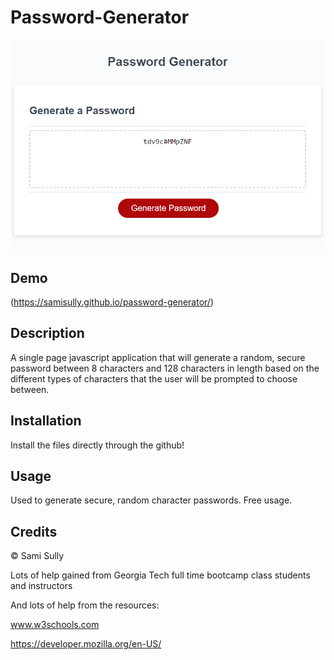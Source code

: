 # Password-Generator

![Image of Screenshot](./passwordGeneratorDemo.png)

## Demo
(https://samisully.github.io/password-generator/)

## Description 

A single page javascript application that will generate a random, secure password between 8 characters and 128 characters in length based on the different types of characters that the user will be prompted to choose between.

## Installation

Install the files directly through the github!

## Usage

Used to generate secure, random character passwords. Free usage.

## Credits

© Sami Sully

Lots of help gained from Georgia Tech full time bootcamp class students and instructors

And lots of help from the resources:

www.w3schools.com

https://developer.mozilla.org/en-US/


